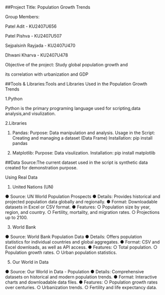 ##Project Title: Population Growth Trends

  Group Members: 
  
  Patel Adit - KU2407U656

  Patel Pishva - KU2407U507
  
  Sejpalsinh Rayjada - KU2407U470

  Dhwani Kharva - KU2407U478
 
  Objective of the project: Study global population growth and

  its correlation with urbanization and GDP

##Tools & Libraries:Tools and Libraries Used in the Population
Growth Trends

1.Python

Python is the primary programing language used for
scripting,data analysis,and visulization.

2.Libraries

1) Pandas:
Purpose: Data manipulation and analysis.
Usage in the Script: Creating and managing a dataset
(Data Frame)
Installation: pip install pandas

4) Matplotlib:
Purpose: Data visulization.
Installation: pip install matplotlib

##Data Source:The current dataset used in the script is
synthetic data created for demonstration purpose.

Using Real Data

1. United Nations (UN)
   
● Source: UN World Population Prospects
● Details: Provides historical and projected population
data globally and regionally.
● Format: Downloadable datasets in Excel or CSV
format.
● Features:
○ Population size by year, region, and country.
○ Fertility, mortality, and migration rates.
○ Projections up to 2100.

3. World Bank
   
● Source: World Bank Population Data
● Details: Offers population statistics for individual
countries and global aggregates.
● Format: CSV and Excel downloads, as well as API
access.
● Features:
○ Total population.
○ Population growth rates.
○ Urban population statistics.

5. Our World in Data
   
● Source: Our World in Data - Population
● Details: Comprehensive datasets on historical and
modern population trends.
● Format: Interactive charts and downloadable data files.
● Features:
○ Population growth rates over centuries.
○ Urbanization trends.
○ Fertility and life expectancy data.
